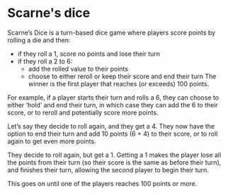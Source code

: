 # Scarne's dice

Scarne’s Dice is a turn-based dice game where players score points by rolling a die and then:

- if they roll a 1, score no points and lose their turn
- if they roll a 2 to 6:
  - add the rolled value to their points
  - choose to either reroll or keep their score and end their turn
The winner is the first player that reaches (or exceeds) 100 points.

For example, if a player starts their turn and rolls a 6, they can choose to either ‘hold’ and end their turn, in which case they can add the 6 to their score, or to reroll and potentially score more points.

Let’s say they decide to roll again, and they get a 4. They now have the option to end their turn and add 10 points (6 + 4) to their score, or to roll again to get even more points.

They decide to roll again, but get a 1. Getting a 1 makes the player lose all the points from their turn (so their score is the same as before their turn), and finishes their turn, allowing the second player to begin their turn.

This goes on until one of the players reaches 100 points or more.

